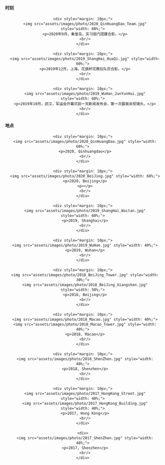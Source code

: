 <div class="post-container" style="padding-top: 10px;">
  <h4>时刻</h4>
  <div style="text-align: center;">

    <div style="margin: 10px;">
      <img src="assets/images/photo/2020_QinHuangDao_Team.jpg" style="width: 60%;">
      <p>2020年9月，秦皇岛，实习部门团建合影。</p>
      <br/>
    </div>

    <div style="margin: 10px;">
      <img src="assets/images/photo/2019_ShangHai_HuaQi.jpg" style="width: 60%;">
      <p>2019年12月，上海，花旗杯完赛后队员合影。</p>
      <br/>
    </div>

    <div style="margin: 10px;">
      <img src="assets/images/photo/2019_WuHan_JunYunHui.jpg" style="width: 60%;">
      <p>2019年10月，武汉，军运会开幕式前一天新闻发布会，第一次露面央视镜头。</p>
      <br/>
    </div>

  </div>

  
  <h4>地点</h4>
  <div style="text-align: center;">

    <div style="margin: 10px;">
      <img src="assets/images/photo/2020_QinHuangDao.jpg" style="width: 60%;">
      <p>2020, Qinhuangdao</p>
      <br/>
    </div>

    <div style="margin: 10px;">
      <img src="assets/images/photo/2020_BeiJing.jpg" style="width: 60%;">
      <p>2020, Beijing</p>
      <p></p>
      <br/>
    </div>

    <div style="margin: 10px;">
      <img src="assets/images/photo/2019_ShangHai_Waitan.jpg" style="width: 60%;">
      <p>2019, Shanghai</p>
      <br/>
    </div>
    
    <div style="margin: 10px;">
      <img src="assets/images/photo/2019_WuHan.jpg" style="width: 40%;">
      <p>2019, Wuhan</p>
      <br/>
    </div>
    
    <div style="margin: 10px;">
      <img src="assets/images/photo/2018_BeiJing_Tower.jpg" style="width: 30%;">
      <img src="assets/images/photo/2018_BeiJing_Xiangshan.jpg" style="width: 50%;">
      <p>2018, Beijing</p>
      <br/>
    </div>

    <div style="margin: 10px;">
      <img src="assets/images/photo/2018_Macao.jpg" style="width: 40%;">
      <img src="assets/images/photo/2018_Macao_Tower.jpg" style="width: 40%;">
      <p>2018, Macao</p>
      <br/>
    </div>
    
    <div style="margin: 10px;">
      <img src="assets/images/photo/2018_ShenZhen.jpg" style="width: 40%;">
      <p>2018, Shenzhen</p>
      <br/>
    </div>
    
    <div style="margin: 10px;">
      <img src="assets/images/photo/2017_HongKong_Street.jpg" style="width: 40%;">
      <img src="assets/images/photo/2017_HongKong_Building.jpg" style="width: 40%;">
      <p>2017, Hong Kong</p>
      <br/>
    </div>

    <div>
      <img src="assets/images/photo/2017_ShenZhen.jpg" style="width: 40%;">
      <p>2017, Shenzhen</p>
      <br/>
    </div>
    
  </div>
   
</div>